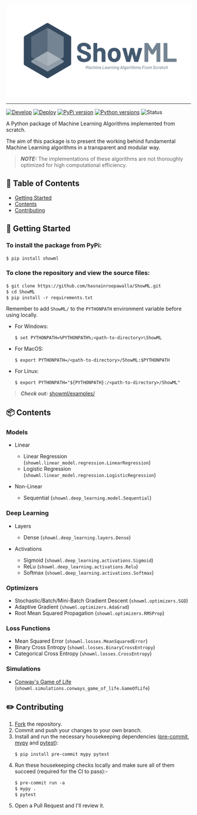 <p align="center">
    <img width=600 src="https://raw.githubusercontent.com/hasnainroopawalla/ShowML/master/static/images/showml.png" alt="ShowML Logo">
</p>

---

[![Develop](https://github.com/hasnainroopawalla/ShowML/actions/workflows/develop.yml/badge.svg)](https://github.com/hasnainroopawalla/ShowML/actions/workflows/develop.yml)
[![Deploy](https://github.com/hasnainroopawalla/ShowML/actions/workflows/deploy.yml/badge.svg)](https://github.com/hasnainroopawalla/ShowML/actions/workflows/deploy.yml)
[![PyPi version](https://img.shields.io/pypi/v/showml.svg)](https://pypi.python.org/pypi/showml/)
[![Python versions](https://img.shields.io/pypi/pyversions/showml.svg?style=plastic)](https://img.shields.io/pypi/pyversions/showml.svg?style=plastic)
![Status](https://img.shields.io/badge/status-stable-green.svg)


A Python package of Machine Learning Algorithms implemented from scratch.

The aim of this package is to present the working behind fundamental Machine Learning algorithms in a transparent and modular way.

> **_NOTE:_** The implementations of these algorithms are not thoroughly optimized for high computational efficiency.


## 📝 Table of Contents

- [Getting Started](#getting_started)
- [Contents](#contents)
- [Contributing](#contributing)


## 🏁 Getting Started <a name = "getting_started"></a>

### To install the package from PyPi:
```
$ pip install showml
```

### To clone the repository and view the source files:
```
$ git clone https://github.com/hasnainroopawalla/ShowML.git
$ cd ShowML
$ pip install -r requirements.txt
```
Remember to add `ShowML/` to the `PYTHONPATH` environment variable before using locally.

- For Windows:
  ```
  $ set PYTHONPATH=%PYTHONPATH%;<path-to-directory>\ShowML
  ```
- For MacOS:
  ```
  $ export PYTHONPATH=/<path-to-directory>/ShowML:$PYTHONPATH
  ```
- For Linux:
  ```
  $ export PYTHONPATH="${PYTHONPATH}:/<path-to-directory>/ShowML"
  ```
> **_Check out:_** [showml/examples/](https://github.com/hasnainroopawalla/ShowML/tree/master/showml/examples)


## 📦 Contents <a name = "contents"></a>

### Models
- Linear
  - Linear Regression (`showml.linear_model.regression.LinearRegression`)
  - Logistic Regression (`showml.linear_model.regression.LogisticRegression`)

- Non-Linear
  - Sequential (`showml.deep_learning.model.Sequential`)

### Deep Learning
- Layers
  - Dense (`showml.deep_learning.layers.Dense`)

- Activations
  - Sigmoid (`showml.deep_learning.activations.Sigmoid`)
  - ReLu (`showml.deep_learning.activations.Relu`)
  - Softmax (`showml.deep_learning.activations.Softmax`)

### Optimizers
- Stochastic/Batch/Mini-Batch Gradient Descent (`showml.optimizers.SGD`)
- Adaptive Gradient (`showml.optimizers.AdaGrad`)
- Root Mean Squared Propagation (`showml.optimizers.RMSProp`)

### Loss Functions
- Mean Squared Error (`showml.losses.MeanSquaredError`)
- Binary Cross Entropy (`showml.losses.BinaryCrossEntropy`)
- Categorical Cross Entropy (`showml.losses.CrossEntropy`)

### Simulations
- [Conway's Game of Life](https://en.wikipedia.org/wiki/Conway%27s_Game_of_Life) (`showml.simulations.conways_game_of_life.GameOfLife`)


## ✏️ Contributing <a name = "contributing"></a>

1. [Fork](https://docs.github.com/en/get-started/quickstart/fork-a-repo) the repository.
2. Commit and push your changes to your own branch.
3. Install and run the necessary housekeeping dependencies ([pre-commit](https://pre-commit.com/), [mypy](https://github.com/python/mypy) and [pytest](https://docs.pytest.org)):
    ```
    $ pip install pre-commit mypy pytest
    ```
4. Run these housekeeping checks locally and make sure all of them succeed (required for the CI to pass):-
   ```
   $ pre-commit run -a
   $ mypy .
   $ pytest
   ```
5. Open a Pull Request and I'll review it.
